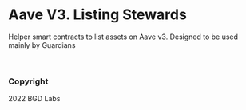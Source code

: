 # Aave V3. Listing Stewards
Helper smart contracts to list assets on Aave v3. Designed to be used mainly by Guardians

<br>

### Copyright
2022 BGD Labs